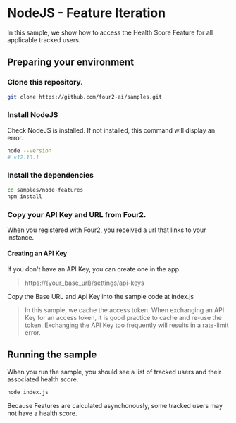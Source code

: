 # NodeJS - Feature Iteration

In this sample, we show how to access the Health Score Feature for all applicable tracked users.

## Preparing your environment

### Clone this repository.

```sh
git clone https://github.com/four2-ai/samples.git
```

### Install NodeJS

Check NodeJS is installed. If not installed, this command will display an error.

```sh
node --version
# v12.13.1
```

### Install the dependencies

```sh
cd samples/node-features
npm install
```

### Copy your API Key and URL from Four2.

When you registered with Four2, you received a url that links to your instance.

#### Creating an API Key

If you don't have an API Key, you can create one in the app.

> https://{your_base_url}/settings/api-keys

Copy the Base URL and Api Key into the sample code at index.js

> In this sample, we cache the access token. When exchanging an API Key for an access token, it is good practice to cache and re-use the token. Exchanging the API Key too frequently will results in a rate-limit error.

## Running the sample

When you run the sample, you should see a list of tracked users and their associated health score.

```sh
node index.js
```

Because Features are calculated asynchonously, some tracked users may not have a health score.

